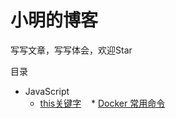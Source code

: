 # 小明的博客

写写文章，写写体会，欢迎Star

目录

* JavaScript
    * [this关键字](https://github.com/ChaoYuLeo/leo-blog/issues/1)
    * [Docker 常用命令](https://github.com/ChaoYuLeo/leo-blog/issues/2)
 
